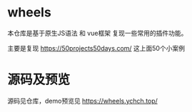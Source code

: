# wheels

本仓库是基于原生JS语法 和 vue框架 复现一些常用的插件功能。

主要是复现 https://50projects50days.com/ 这上面50个小案例

# 源码及预览

源码见仓库，demo预览见 https://wheels.ychch.top/
